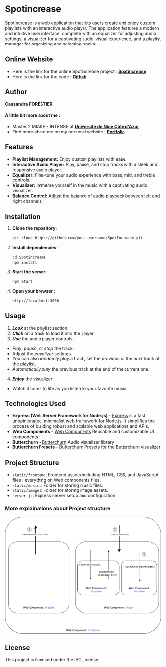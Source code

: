 # Spotincrease

Spotincrease is a web application that lets users create and enjoy custom playlists with an interactive audio player. The application features a modern and intuitive user interface, complete with an equalizer for adjusting audio settings, a visualizer for a captivating audio-visual experience, and a playlist manager for organizing and selecting tracks.

## Online Website
- Here is the link for the online Spotincrease project :
  [**Spotincrease**](https://spotincrease.osc-fr1.scalingo.io/)
- Here is the link for the code : [**Github**](https://github.com/Cassandraforestier/spotincrease)

## Author
**Cassandra FORESTIER** 
#### A little bit more about me : ####
- Master 2 MIAGE - INTENSE at [**Université de Nice Côte d'Azur**](https://univ-cotedazur.fr/formation/offre-de-formation/master-methodes-informatiques-appliquees-a-la-gestion-des-entreprises)
- Find more about me on my personal website : [**Portfolio**](https://cassandraforestier.github.io/portfolio/)

## Features

- **Playlist Management:** Enjoy custom playlists with ease.
- **Interactive Audio Player:** Play, pause, and stop tracks with a sleek and responsive audio player.
- **Equalizer:** Fine-tune your audio experience with bass, mid, and treble controls.
- **Visualizer:** Immerse yourself in the music with a captivating audio visualizer.
- **Balance Control:** Adjust the balance of audio playback between left and right channels.

## Installation

1. **Clone the repository:**
   ```bash
   git clone https://github.com/your-username/SpotIncrease.git
   ```
2. **Install dependencies:**
    ```bash
    cd Spotincrease
    npm install
    ```
3. **Start the server:**
    ```bash
    npm Start
    ```
4. **Open your browser :**
    ```bash
    http://localhost:3000
    ```

## Usage
1. ***Look*** at the playlist section.
2. ***Click*** on a track to load it into the player.
3. ***Use*** the audio player controls:
- *Play*, *pause*, or *stop* the track. 
- Adjust the *equalizer* settings.
- You can also *randomly play* a track, set the *previous* or the *next* track of the playlist.
- *Automatically play* the previous track at the end of the current one.
4. ***Enjoy*** the visualizer:
- Watch it come to life as you listen to your favorite music.

## Technologies Used

- **Express (Web Server Framework for Node.js)** - [Express](https://expressjs.com/) is a fast, unopinionated, minimalist web framework for Node.js. It simplifies the process of building robust and scalable web applications and APIs.
- **Web Components** - [Web Components](https://developer.mozilla.org/en-US/docs/Web/API/Web_components) Reusable and customizable UI components
- **Butterchurn** - [Butterchurn](https://butterchurnviz.com/) Audio visualizer library
- **Butterchurn Presets** - [Butterchurn Presets](https://github.com/jberg/butterchurn-presets) for the Butterchurn visualizer

## Project Structure
- `static/frontend`: Frontend assets including HTML, CSS, and JavaScript files : everything on Web components files.
- `static/musics`: Folder for storing music files.
- `static/images`: Folder for storing image assets.
- `server.js`: Express server setup and configuration.

### More explainations about Project structure 

![App Screenshot](./doc/webcomponent.drawio.png)

## License
This project is licensed under the ISC License.




